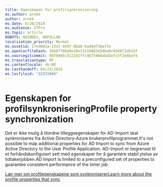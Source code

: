 ```yaml
---
title: Egenskapen for profilsynkronisering
ms.author: arnek
author: arnek
ms.date: 6/20/2018
ms.audience: ITPro
ms.topic: article
ROBOTS: NOINDEX, NOFOLLOW
localization_priority: Normal
ms.assetid: 17e9882a-2341-459f-86d8-6ad8df3bef7e
ms.openlocfilehash: 1bb87786d9e28e11b1b883e5dba0c0588f3db18f
ms.sourcegitcommit: 9d78905c512192ffc4675468abd2efc5f2e4baf4
ms.translationtype: MT
ms.contentlocale: nb-NO
ms.lasthandoff: 04/23/2019
ms.locfileid: "32372045"
---
```

# <a name="profile-property-synchronization"></a><span data-ttu-id="1d643-102">Egenskapen for profilsynkronisering</span><span class="sxs-lookup"><span data-stu-id="1d643-102">Profile property synchronization</span></span>

<span data-ttu-id="1d643-103">Det er ikke mulig å tilordne tilleggsegenskaper for AD-Import skal synkroniseres fra Active Directory-Azure brukerprofilprogrammet.</span><span class="sxs-lookup"><span data-stu-id="1d643-103">It's not possible to map additional properties for AD Import to sync from Azure Active Directory to the User Profile Application.</span></span> <span data-ttu-id="1d643-104">AD-Import er begrenset til et forhåndskonfigurert sett med egenskaper for å garantere stabil ytelse av tidtakerjobben.</span><span class="sxs-lookup"><span data-stu-id="1d643-104">AD Import is limited to a preconfigured set of properties to guarantee consistent performance of the timer job.</span></span>
  
[<span data-ttu-id="1d643-105">Lær mer om profilegenskapene som synkroniserer</span><span class="sxs-lookup"><span data-stu-id="1d643-105">Learn more about the profile properties that sync</span></span>](https://go.microsoft.com/fwlink/?linkid=875671)
  

